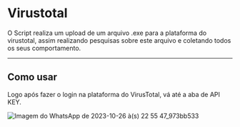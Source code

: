 # Virustotal

O Script realiza um upload de um arquivo .exe para a plataforma do virustotal, assim realizando pesquisas sobre este arquivo e coletando todos os seus comportamento.

---


## Como usar 

Logo após fazer o login na plataforma do VirusTotal, vá até a aba de API KEY.

![Imagem do WhatsApp de 2023-10-26 à(s) 22 55 47_973bb533](https://github.com/kaykRodr1gu3s/VirusTotal/assets/110197812/8f5a8a2b-e8db-48ae-8ccd-4e9c9d935283)

